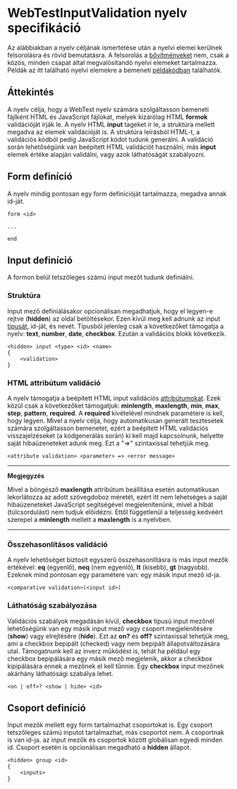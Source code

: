 # WebTestInputValidation nyelv specifikáció

Az alábbiakban a nyelv céljának ismertetése után a nyelvi elemei kerülnek felsorolásra és rövid bemutatásra. A felsorolás a [bővítményeket](Extensions.md) nem, csak a közös, minden csapat által megvalósítandó nyelvi elemeket tartalmazza. Példák az itt található nyelvi elemekre a bemeneti [példakódban](https://github.com/MDSDLab/mdsd-2024-lab4-antlr/blob/main/src/examples/PersonForm.wtiv) találhatók.

## Áttekintés
A nyelv célja, hogy a WebTest nyelv számára szolgáltasson bemeneti fájlként HTML és JavaScript fájlokat, melyek kizárólag HTML **formok** validációját írják le. A nyelv HTML **input** tageket ír le, a struktúra mellett megadva az elemek validációját is. A struktúra leírásból HTML-t, a validációs kódból pedig JavaScript kódot tudunk generálni. A validáció során lehetőségünk van beépített HTML validációt használni, más **input** elemek értéke alapján validálni, vagy azok láthatóságát szabályozni.

## Form definíció
A nyelv mindig pontosan egy form definícióját tartalmazza, megadva annak id-ját.

```
form <id>

...

end
```

## Input definíció
A formon belül tetszőleges számú input mezőt tudunk definiálni.

### Struktúra
Input mező definiálásakor opcionálisan megadhatjuk, hogy el legyen-e rejtve (**hidden**) az oldal betöltésekor. Ezen kívül meg kell adnunk az input [típusát](https://developer.mozilla.org/en-US/docs/Web/HTML/Element/input), id-ját, és nevét. Típusból jelenleg csak a következőket támogatja a nyelv: **text**, **number**, **date**, **checkbox**. Ezután a validációs blokk következik.

```
<hidden> input <type> <id> <name>
{
    <validation>
}
```

### HTML attribútum validáció
A nyelv támogatja a beépített HTML input validációs [attribútumokat](https://developer.mozilla.org/en-US/docs/Web/HTML/Element/input#attributes). Ezek közül csak a következőket támogatjuk: **minlength**, **maxlength**, **min**, **max**, **step**, **pattern**, **required**. A **required** kivételével mindnek paramétere is kell, hogy legyen. Mivel a nyelv célja, hogy automatikusan generált tesztesetek számára szolgáltasson bemenetet, ezért a beépített HTML validációs visszajelzéseket (a kódgenerálás során) ki kell majd kapcsolnunk, helyette saját hibaüzeneteket adunk meg. Ezt a "=>" szintaxissal tehetjük meg.

```
<attribute validation> <parameter> => <error message>
```

---
**Megjegyzés**

Mivel a böngésző **maxlength** attribútum beállítása esetén automatikusan lekorlátozza az adott szövegdoboz méretét, ezért itt nem lehetséges a saját hibaüzeneteket JavaScript segítségével megjelenítenünk, mivel a hibát (túlcsordulást) nem tudjuk előidézni. Ettől függetlenül a teljesség kedvéért szerepel a **minlength** mellett a **maxlength** is a nyelvben.

---

### Összehasonlításos validáció
A nyelv lehetőséget biztosít egyszerű összehasonlításra is más input mezők értékével: **eq** (egyenlő), **neq** (nem egyenlő), **lt** (kisebb), **gt** (nagyobb). Ezeknek mind pontosan egy paramétere van: egy másik input mező id-ja.

```
<comparative validation>(<input id>)
```

### Láthatóság szabályozása
Validációs szabályok megadásán kívül, **checkbox** típusú input mezőnél lehetőségünk van egy másik input mező vagy csoport megjelenítésére (**show**) vagy elrejtésére (**hide**). Ezt az **on?** és **off?** szintaxissal tehetjük meg, ami a checkbox bepipált (checked) vagy nem bepipált állapotváltozására utal. Támogatnunk kell az inverz működést is, tehát ha például egy checkbox bepipálására egy másik mező megjelenik, akkor a checkbox kipipálására ennek a mezőnek el kell tűnnie. Egy **checkbox** input mezőnek akárhány láthatósági szabálya lehet.

```
<on | off>? <show | hide> <id>
```

## Csoport definíció
Input mezők mellett egy form tartalmazhat csoportokat is. Egy csoport tetszőleges számú inputot tartalmazhat, más csoportot nem. A csoportnak is van id-ja. az input mezők és csoportok között globálisan egyedi minden id. Csoport esetén is opcionálisan megadható a **hidden** állapot.

```
<hidden> group <id>
{
    <inputs>
}
```